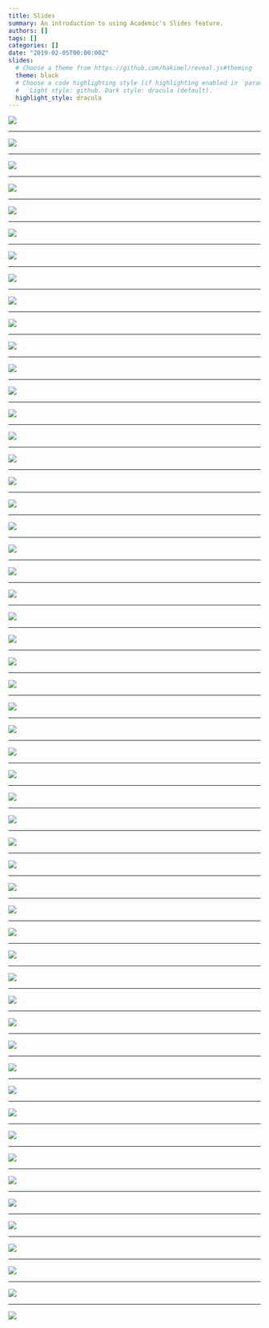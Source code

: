 ```yaml
---
title: Slides
summary: An introduction to using Academic's Slides feature.
authors: []
tags: []
categories: []
date: "2019-02-05T00:00:00Z"
slides:
  # Choose a theme from https://github.com/hakimel/reveal.js#theming
  theme: black
  # Choose a code highlighting style (if highlighting enabled in `params.toml`)
  #   Light style: github. Dark style: dracula (default).
  highlight_style: dracula
---
```


 <img src="./PDFtoJPG.me-01.jpg" >
 
---

 <img src="./PDFtoJPG.me-02.jpg" >
 
---

 <img src="./PDFtoJPG.me-03.jpg" >
 
---

 <img src="./PDFtoJPG.me-04.jpg" >
 
---

 <img src="./PDFtoJPG.me-05.jpg" >
 
---

 <img src="./PDFtoJPG.me-06.jpg" >
 
---

 <img src="./PDFtoJPG.me-07.jpg" >
 
---

 <img src="./PDFtoJPG.me-08.jpg" >
 
---

 <img src="./PDFtoJPG.me-09.jpg" >
 
---

 <img src="./PDFtoJPG.me-10.jpg" >
 
---

 <img src="./PDFtoJPG.me-11.jpg" >
 
---

 <img src="./PDFtoJPG.me-12.jpg" >
 
---

 <img src="./PDFtoJPG.me-13.jpg" >
 
---

 <img src="./PDFtoJPG.me-14.jpg" >
 
---

 <img src="./PDFtoJPG.me-15.jpg" >
 
---

 <img src="./PDFtoJPG.me-16.jpg" >
 
---

 <img src="./PDFtoJPG.me-17.jpg" >
 
---

 <img src="./PDFtoJPG.me-18.jpg" >
 
---

 <img src="./PDFtoJPG.me-19.jpg" >
 
---

 <img src="./PDFtoJPG.me-20.jpg" >
 
---

 <img src="./PDFtoJPG.me-21.jpg" >
 
---

 <img src="./PDFtoJPG.me-22.jpg" >
 
---

 <img src="./PDFtoJPG.me-23.jpg" >
 
---

 <img src="./PDFtoJPG.me-24.jpg" >
 
---

 <img src="./PDFtoJPG.me-25.jpg" >
 
---

 <img src="./PDFtoJPG.me-26.jpg" >
 
---

 <img src="./PDFtoJPG.me-27.jpg" >
 
---

 <img src="./PDFtoJPG.me-28.jpg" >
 
---

 <img src="./PDFtoJPG.me-29.jpg" >
 
---

 <img src="./PDFtoJPG.me-30.jpg" >
 
---

 <img src="./PDFtoJPG.me-31.jpg" >
 
---

 <img src="./PDFtoJPG.me-32.jpg" >
 
---

 <img src="./PDFtoJPG.me-33.jpg" >
 
---

 <img src="./PDFtoJPG.me-34.jpg" >
 
---

 <img src="./PDFtoJPG.me-35.jpg" >
 
---

 <img src="./PDFtoJPG.me-36.jpg" >
 
---

 <img src="./PDFtoJPG.me-37.jpg" >
 
---

 <img src="./PDFtoJPG.me-38.jpg" >
 
---

 <img src="./PDFtoJPG.me-39.jpg" >
 
---

 <img src="./PDFtoJPG.me-40.jpg" >
 
---

 <img src="./PDFtoJPG.me-41.jpg" >
 
---

 <img src="./PDFtoJPG.me-42.jpg" >
 
---

 <img src="./PDFtoJPG.me-43.jpg" >
 
---

 <img src="./PDFtoJPG.me-44.jpg" >
 
---

 <img src="./PDFtoJPG.me-45.jpg" >
 
---

 <img src="./PDFtoJPG.me-46.jpg" >
 
---

 <img src="./PDFtoJPG.me-47.jpg" >
 
---

 <img src="./PDFtoJPG.me-48.jpg" >
 
---

 <img src="./PDFtoJPG.me-49.jpg" >
 
---

 <img src="./PDFtoJPG.me-50.jpg" >
 
---

 <img src="./PDFtoJPG.me-51.jpg" >
 
---

 <img src="./PDFtoJPG.me-52.jpg" >
 
---

 <img src="./PDFtoJPG.me-53.jpg" >
 
---

 <img src="./PDFtoJPG.me-54.jpg" >
 

